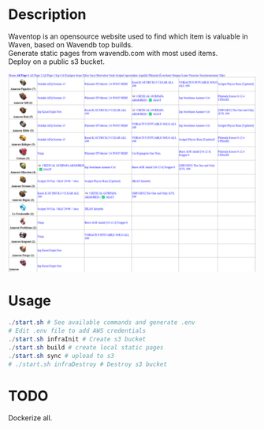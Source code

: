 # Description
Waventop is an opensource website used to find which item is valuable in Waven, based on Wavendb top builds.  
Generate static pages from wavendb.com with most used items.  
Deploy on a public s3 bucket.  

![alt text](./img/all_page_1.png)


# Usage

```ps1
./start.sh # See available commands and generate .env
# Edit .env file to add AWS credentials
./start.sh infraInit # Create s3 bucket
./start.sh build # create local static pages
./start.sh sync # upload to s3
# ./start.sh infraDestroy # Destroy s3 bucket
```

# TODO
Dockerize all.
